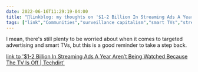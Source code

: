 ```yaml
---
date: 2022-06-16T11:29:19-04:00
title: "🔗linkblog: my thoughts on '$1-2 Billion In Streaming Ads A Year Aren’t Being Watched Because The TV Is Off | Techdirt'"
tags: ["link","Communities","surveillance capitalism","smart TVs","streaming","advertising"]
---
```

I mean, there's still plenty to be worried about when it comes to targeted advertising and smart TVs, but this is a good reminder to take a step back.
 

[link to '$1-2 Billion In Streaming Ads A Year Aren’t Being Watched Because The TV Is Off | Techdirt'](https://www.techdirt.com/2022/06/16/1-2-billion-in-streaming-ads-a-year-arent-being-watched-because-the-tv-is-off/)
